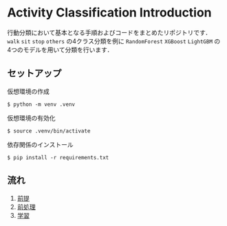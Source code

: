 # Activity Classification Introduction
行動分類において基本となる手順およびコードをまとめたリポジトリです．
`walk` `sit` `stop` `others` の4クラス分類を例に `RandomForest` `XGBoost` `LightGBM` の4つのモデルを用いて分類を行います．

## セットアップ
仮想環境の作成
```shell
$ python -m venv .venv
```

仮想環境の有効化
```shell
$ source .venv/bin/activate
```

依存関係のインストール
```shell
$ pip install -r requirements.txt
```

## 流れ
1. [前提](0-prerequisites.md)
2. [前処理](1-preprocess.ipynb)
3. [学習](2-train.ipynb)
